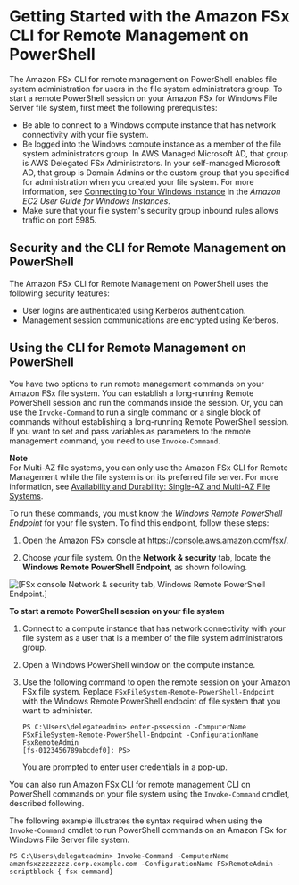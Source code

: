 # Getting Started with the Amazon FSx CLI for Remote Management on PowerShell<a name="remote-pwrshell"></a>

The Amazon FSx CLI for remote management on PowerShell enables file system administration for users in the file system administrators group\. To start a remote PowerShell session on your Amazon FSx for Windows File Server file system, first meet the following prerequisites: 
+ Be able to connect to a Windows compute instance that has network connectivity with your file system\. 
+ Be logged into the Windows compute instance as a member of the file system administrators group\. In AWS Managed Microsoft AD, that group is AWS Delegated FSx Administrators\. In your self\-managed Microsoft AD, that group is Domain Admins or the custom group that you specified for administration when you created your file system\. For more information, see [Connecting to Your Windows Instance](https://docs.aws.amazon.com/AWSEC2/latest/WindowsGuide/connecting_to_windows_instance.html) in the *Amazon EC2 User Guide for Windows Instances*\. 
+ Make sure that your file system's security group inbound rules allows traffic on port 5985\. 

## Security and the CLI for Remote Management on PowerShell<a name="rps-security"></a>

The Amazon FSx CLI for Remote Management on PowerShell uses the following security features:
+ User logins are authenticated using Kerberos authentication\.
+ Management session communications are encrypted using Kerberos\.

## Using the CLI for Remote Management on PowerShell<a name="using-rps"></a>

You have two options to run remote management commands on your Amazon FSx file system\. You can establish a long\-running Remote PowerShell session and run the commands inside the session\. Or, you can use the `Invoke-Command` to run a single command or a single block of commands without establishing a long\-running Remote PowerShell session\. If you want to set and pass variables as parameters to the remote management command, you need to use `Invoke-Command`\.

**Note**  
For Multi\-AZ file systems, you can only use the Amazon FSx CLI for Remote Management while the file system is on its preferred file server\. For more information, see [Availability and Durability: Single\-AZ and Multi\-AZ File Systems](high-availability-multiAZ.md)\.

To run these commands, you must know the *Windows Remote PowerShell Endpoint* for your file system\. To find this endpoint, follow these steps:

1. Open the Amazon FSx console at [https://console\.aws\.amazon\.com/fsx/](https://console.aws.amazon.com/fsx/)\.

1. Choose your file system\. On the **Network & security** tab, locate the **Windows Remote PowerShell Endpoint**, as shown following\.

![\[FSx console Network & security tab, Windows Remote PowerShell Endpoint.\]](http://docs.aws.amazon.com/fsx/latest/WindowsGuide/images/FSx-network-sec-tab.png)

**To start a remote PowerShell session on your file system**

1. Connect to a compute instance that has network connectivity with your file system as a user that is a member of the file system administrators group\. 

1.  Open a Windows PowerShell window on the compute instance\. 

1. Use the following command to open the remote session on your Amazon FSx file system\. Replace `FSxFileSystem-Remote-PowerShell-Endpoint` with the Windows Remote PowerShell endpoint of file system that you want to administer\.

   ```
   PS C:\Users\delegateadmin> enter-pssession -ComputerName FSxFileSystem-Remote-PowerShell-Endpoint -ConfigurationName FsxRemoteAdmin
   [fs-0123456789abcdef0]: PS>
   ```

   You are prompted to enter user credentials in a pop\-up\.

 You can also run Amazon FSx CLI for remote management CLI on PowerShell commands on your file system using the `Invoke-Command` cmdlet, described following\.

 The following example illustrates the syntax required when using the `Invoke-Command` cmdlet to run PowerShell commands on an Amazon FSx for Windows File Server file system\. 

```
PS C:\Users\delegateadmin> Invoke-Command -ComputerName amznfsxzzzzzzzz.corp.example.com -ConfigurationName FSxRemoteAdmin -scriptblock { fsx-command}
```